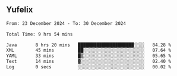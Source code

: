 ## Yufelix

<!--START_SECTION:waka-->

```txt
From: 23 December 2024 - To: 30 December 2024

Total Time: 9 hrs 54 mins

Java       8 hrs 20 mins   █████████████████████░░░░   84.28 %
XML        45 mins         ██░░░░░░░░░░░░░░░░░░░░░░░   07.64 %
YAML       33 mins         █▒░░░░░░░░░░░░░░░░░░░░░░░   05.65 %
Text       14 mins         ▓░░░░░░░░░░░░░░░░░░░░░░░░   02.40 %
Log        0 secs          ░░░░░░░░░░░░░░░░░░░░░░░░░   00.02 %
```

<!--END_SECTION:waka-->

